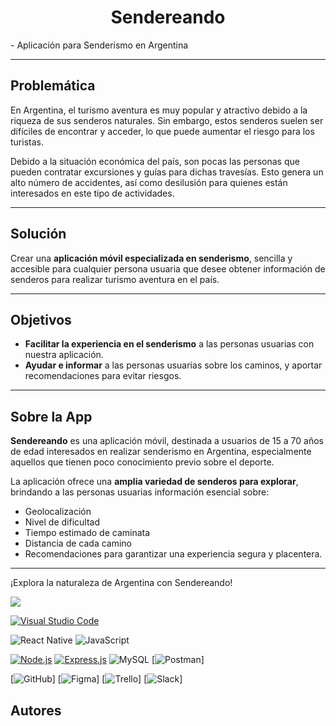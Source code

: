 <h1 align="center"> Sendereando</h1>
  - Aplicación para Senderismo en Argentina 



---

## Problemática

En Argentina, el turismo aventura es muy popular y atractivo debido a la riqueza de sus senderos naturales. Sin embargo, estos senderos suelen ser difíciles de encontrar y acceder, lo que puede aumentar el riesgo para los turistas.

Debido a la situación económica del país, son pocas las personas que pueden contratar excursiones y guías para dichas travesías. Esto genera un alto número de accidentes, así como desilusión para quienes están interesados en este tipo de actividades.

---

## Solución

Crear una **aplicación móvil especializada en senderismo**, sencilla y accesible para cualquier persona usuaria que desee obtener información de senderos para realizar turismo aventura en el país.

---

## Objetivos

- **Facilitar la experiencia en el senderismo** a las personas usuarias con nuestra aplicación.
- **Ayudar e informar** a las personas usuarias sobre los caminos, y aportar recomendaciones para evitar riesgos.

---

## Sobre la App

**Sendereando** es una aplicación móvil, destinada a usuarios de 15 a 70 años de edad interesados en realizar senderismo en Argentina, especialmente aquellos que tienen poco conocimiento previo sobre el deporte.

La aplicación ofrece una **amplia variedad de senderos para explorar**, brindando a las personas usuarias información esencial sobre:
- Geolocalización
- Nivel de dificultad
- Tiempo estimado de caminata
- Distancia de cada camino
- Recomendaciones para garantizar una experiencia segura y placentera.

---

¡Explora la naturaleza de Argentina con Sendereando!

  <p align="left">
   <img src="https://img.shields.io/badge/STATUS-EN%20DESAROLLO-green">
   </p>
   

[![Visual Studio Code](https://img.shields.io/badge/Visual_Studio_Code-Editor-orange?logo=visual-studio-code&style=flat-square)](https://code.visualstudio.com/)

![React Native](https://img.shields.io/badge/React_Native-v0.64.2-green?logo=react&style=flat-square)
![JavaScript](https://img.shields.io/badge/JavaScript-ES6-yellow?logo=javascript&style=flat-square)


[![Node.js](https://img.shields.io/badge/Node.js-v14.18.1-green?logo=node.js&style=flat-square)](https://nodejs.org/)
[![Express.js](https://img.shields.io/badge/Express.js-v4.17.1-blue?logo=node.js&style=flat-square)](https://expressjs.com/)
![MySQL](https://img.shields.io/badge/MySQL-8.0-blue?logo=mysql&style=flat-square)
[![Postman](https://img.shields.io/badge/Postman-Perfil-orange?logo=postman&style=flat-square)]


[![GitHub](https://img.shields.io/badge/GitHub-Perfil-lightgrey?logo=github&style=flat-square)]
[![Figma](https://img.shields.io/badge/Figma-Perfil-yellow?logo=figma&style=flat-square)]
[![Trello](https://img.shields.io/badge/Trello-Tablero-blue?logo=trello&style=flat-square)]
[![Slack](https://img.shields.io/badge/Slack-Espacio_de_Trabajo-purple?logo=slack&style=flat-square)]
## Autores


